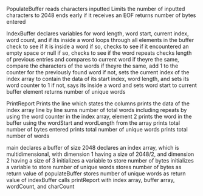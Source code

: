 PopulateBuffer
    reads characters inputted
    Limits the number of inputted characters to 2048
    ends early if it receives an EOF
    returns number of bytes entered

IndexBuffer
    declares variables for word length, word start, current index, word count, and if its inside a word
    loops through all elements in the buffer
    check to see if it is inside a word
        if so, checks to see if it encountered an empty space or null
            if so, checks to see if the word repeats
                checks length of previous entries and compares to current word
                    if theyre the same, compare the characters of the words
                        if theyre the same, add 1 to the counter for the previously found word
            if not, sets the current index of the index array to contain the data of its start index, word length, and sets its word counter to 1
    if not, says its inside a word and sets word start to current buffer element
    returns number of unique words

PrintReport
    Prints the line which states the columns
    prints the data of the index array line by line
    sums number of total words including repeats by using the word counter in the index array, element 2
    prints the word in the buffer using the wordStart and wordLength from the array
    prints total number of bytes entered
    prints total number of unique words
    prints total number of words

main
    declares a buffer of size 2048
    declares an index array, which is multidimensional, with dimension 1 having a size of 2048/2, and dimension 2 having a size of 3
    initializes a variable to store number of bytes
    initializes a variable to store number of unique words
    stores number of bytes as return value of populateBuffer
    stores number of unique words as return value of indexBuffer
    calls printReport with index array, buffer array, wordCount, and charCount
